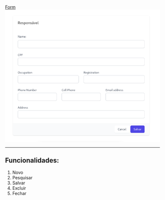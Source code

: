 
[Form](https://ventu-ra.github.io/form.github.io/)
![alt](./assets/images/form.png)

---
Funcionalidades:
---
1. Novo 
2. Pesquisar
3. Salvar
4. Excluir
5. Fechar
